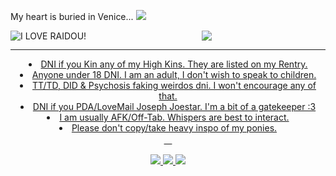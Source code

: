 My heart is buried in Venice... <img src="https://kingcrimson.crd.co/assets/images/gallery30/de27440c.gif?v=d93b4021" data-canonical-src="https://kingcrimson.crd.co/assets/images/gallery30/de27440c.gif?v=d93b4021" style="max-width: 100%;"></a> <svg class="octicon octicon-link" viewBox="0 0 16 16" version="1.1" width="16" height="16" aria-hidden="true">
 <div align="center" dir="auto"> <img src="https://files.catbox.moe/1drvcm.png" align="left" alt="I LOVE RAIDOU!" data-canonical-src="https://64.media.tumblr.com/8724be6bad564b50c18cea15dc0fc187/tumblr_n1xhlf8rAo1ttjo3ko1_r1_250.gifv" style="max-width: 100%;"></a> <p dir="auto"><animated-image data-catalyst=""><a target="_blank" rel="noopener noreferrer nofollow" href="https://kingcrimson.crd.co/assets/images/gallery11/2fbbf459.jpg?v=d93b4021" data-target="animated-image.originalLink"> <img src="https://kingcrimson.crd.co/assets/images/gallery11/2fbbf459.jpg?v=d93b4021" data-canonical-src="https://kingcrimson.crd.co/assets/images/gallery11/2fbbf459.jpg?v=d93b4021" style="max-width: 100%; display: inline-block;" data-target="animated-image.originalImage"></a>  <img src="https://kingcrimson.crd.co/assets/images/gallery11/b1146c7b.jpg?v=d93b4021"
      <span class="AnimatedImagePlayer" data-target="animated-image.player" hidden="">
        <a data-target="animated-image.replacedLink" class="AnimatedImagePlayer-images" href="https://kingcrimson.crd.co/assets/images/gallery11/2fbbf459.jpg?v=d93b4021" target="_blank">

 <hr>
<li> DNI if you Kin any of my High Kins. They are listed on my Rentry. </li>
<li> Anyone under 18 DNI. I am an adult, I don't wish to speak to children. </li>
<li> TT/TD, DID & Psychosis faking weirdos dni. I won't encourage any of that.  </li>
<li> DNI if you PDA/LoveMail Joseph Joestar. I'm a bit of a gatekeeper :3 </li>
<li> I am usually AFK/Off-Tab. Whispers are best to interact. </li>
<li> Please don't copy/take heavy inspo of my ponies. </li>
ㅤ

<img src="https://64.media.tumblr.com/262818e02d05f175d2bb41afdfda1845/2ff157bba09d29e3-0c/s100x200/919c88fa3ee0360f45b4463d95e6c2dafddd164f.gifv"> <img src="https://64.media.tumblr.com/1b629a653ac2a6e2d747f0841d4af825/2ff157bba09d29e3-3e/s100x200/a55c53f05abb4783883027a550d3f641b3ed277a.gifv"> <img src="https://64.media.tumblr.com/efef7e2e325f251df9a62289b409513f/2ff157bba09d29e3-03/s100x200/df2755fbd15708ca21cf1ef5a2b9a4e031224567.gifv">
